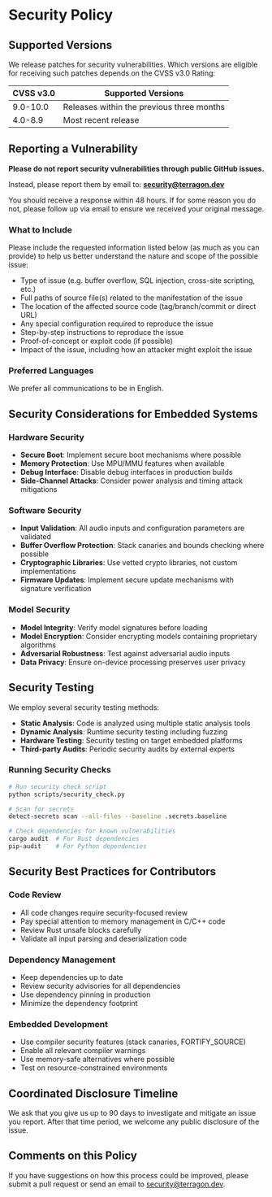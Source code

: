 # Security Policy

## Supported Versions

We release patches for security vulnerabilities. Which versions are eligible for receiving such patches depends on the CVSS v3.0 Rating:

| CVSS v3.0 | Supported Versions                        |
| --------- | ----------------------------------------- |
| 9.0-10.0  | Releases within the previous three months |
| 4.0-8.9   | Most recent release                       |

## Reporting a Vulnerability

**Please do not report security vulnerabilities through public GitHub issues.**

Instead, please report them by email to: **security@terragon.dev**

You should receive a response within 48 hours. If for some reason you do not, please follow up via email to ensure we received your original message.

### What to Include

Please include the requested information listed below (as much as you can provide) to help us better understand the nature and scope of the possible issue:

* Type of issue (e.g. buffer overflow, SQL injection, cross-site scripting, etc.)
* Full paths of source file(s) related to the manifestation of the issue
* The location of the affected source code (tag/branch/commit or direct URL)
* Any special configuration required to reproduce the issue
* Step-by-step instructions to reproduce the issue
* Proof-of-concept or exploit code (if possible)
* Impact of the issue, including how an attacker might exploit the issue

### Preferred Languages

We prefer all communications to be in English.

## Security Considerations for Embedded Systems

### Hardware Security

- **Secure Boot**: Implement secure boot mechanisms where possible
- **Memory Protection**: Use MPU/MMU features when available
- **Debug Interface**: Disable debug interfaces in production builds
- **Side-Channel Attacks**: Consider power analysis and timing attack mitigations

### Software Security

- **Input Validation**: All audio inputs and configuration parameters are validated
- **Buffer Overflow Protection**: Stack canaries and bounds checking where possible
- **Cryptographic Libraries**: Use vetted crypto libraries, not custom implementations
- **Firmware Updates**: Implement secure update mechanisms with signature verification

### Model Security

- **Model Integrity**: Verify model signatures before loading
- **Model Encryption**: Consider encrypting models containing proprietary algorithms
- **Adversarial Robustness**: Test against adversarial audio inputs
- **Data Privacy**: Ensure on-device processing preserves user privacy

## Security Testing

We employ several security testing methods:

- **Static Analysis**: Code is analyzed using multiple static analysis tools
- **Dynamic Analysis**: Runtime security testing including fuzzing
- **Hardware Testing**: Security testing on target embedded platforms
- **Third-party Audits**: Periodic security audits by external experts

### Running Security Checks

```bash
# Run security check script
python scripts/security_check.py

# Scan for secrets
detect-secrets scan --all-files --baseline .secrets.baseline

# Check dependencies for known vulnerabilities
cargo audit  # For Rust dependencies
pip-audit    # For Python dependencies
```

## Security Best Practices for Contributors

### Code Review

- All code changes require security-focused review
- Pay special attention to memory management in C/C++ code
- Review Rust unsafe blocks carefully
- Validate all input parsing and deserialization code

### Dependency Management

- Keep dependencies up to date
- Review security advisories for all dependencies
- Use dependency pinning in production
- Minimize the dependency footprint

### Embedded Development

- Use compiler security features (stack canaries, FORTIFY_SOURCE)
- Enable all relevant compiler warnings
- Use memory-safe alternatives where possible
- Test on resource-constrained environments

## Coordinated Disclosure Timeline

We ask that you give us up to 90 days to investigate and mitigate an issue you report. After that time period, we welcome any public disclosure of the issue.

## Comments on this Policy

If you have suggestions on how this process could be improved, please submit a pull request or send an email to security@terragon.dev.